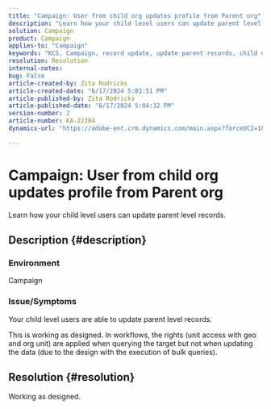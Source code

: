 ```yaml
---
title: "Campaign: User from child org updates profile from Parent org"
description: "Learn how your child level users can update parent level records."
solution: Campaign
product: Campaign
applies-to: "Campaign"
keywords: "KCS, Campaign, record update, update parent records, child user updates parent record"
resolution: Resolution
internal-notes: 
bug: False
article-created-by: Zita Rodricks
article-created-date: "6/17/2024 5:03:51 PM"
article-published-by: Zita Rodricks
article-published-date: "6/17/2024 5:04:32 PM"
version-number: 2
article-number: KA-22384
dynamics-url: "https://adobe-ent.crm.dynamics.com/main.aspx?forceUCI=1&pagetype=entityrecord&etn=knowledgearticle&id=60196b8c-cb2c-ef11-840a-002248084fbb"

---
```

# Campaign: User from child org updates profile from Parent org


Learn how your child level users can update parent level records.

## Description {#description}


### Environment

Campaign

### Issue/Symptoms

Your child level users are able to update parent level records.

This is working as designed. In workflows, the rights (unit access with geo and org unit) are applied when querying the target but not when updating the data (due to the design with the execution of bulk queries).


## Resolution {#resolution}


Working as designed.
